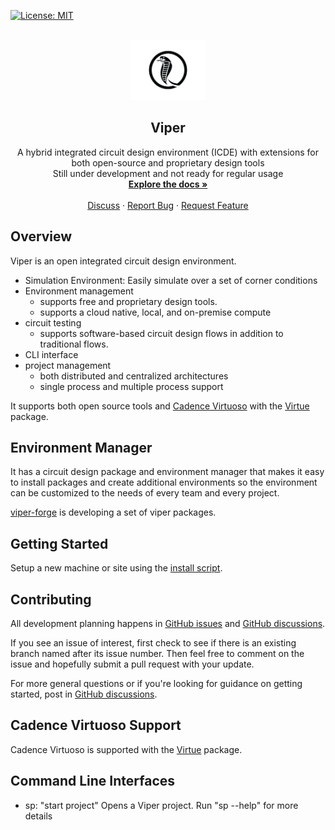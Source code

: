 [![License: MIT](https://img.shields.io/badge/License-MIT-yellow.svg)](https://opensource.org/licenses/MIT)

<!-- PROJECT LOGO -->
<br />
<div align="center">
  <a href="https://github.com/othneildrew/Best-README-Template">
    <img src="docs/logo/8-06.jpg" alt="Logo" width="120">
  </a>

  <h2 align="center">Viper</h2>

  <p align="center">
    A hybrid integrated circuit design environment (ICDE) with extensions for both open-source and proprietary design tools
    <br/>
    Still under development and not ready for regular usage
    <br />
    <a href="https://www.cascode-labs.org/viper/"><strong>Explore the docs »</strong></a>
    <br />
    <br />
    <a href="https://github.com/cascode-labs/viper/discussions">Discuss</a>
    ·
    <a href="https://github.com/othneildrew/Best-README-Template/issues">Report Bug</a>
    ·
    <a href="https://github.com/othneildrew/Best-README-Template/issues">Request Feature</a>
  </p>
</div>

## Overview

Viper is an open integrated circuit design environment.

- Simulation Environment:
  Easily simulate over a set of corner conditions
- Environment management 
  - supports free and proprietary design tools.
  - supports a cloud native, local, and on-premise compute
- circuit testing
  - supports software-based circuit design flows in addition to traditional flows.
- CLI interface
- project management 
  - both distributed and centralized architectures
  - single process and multiple process support

It supports both open source tools and
[Cadence Virtuoso](https://www.cadence.com/en_US/home/tools/custom-ic-analog-rf-design/circuit-design.html)
with the [Virtue](http://www.cascode-labs.org/virtue/) package.  

## Environment Manager

It has a circuit design package and environment manager that makes it easy
to install packages and create additional environments so the environment can
be customized to the needs of every team and every project.

[viper-forge](http://www.cascode-labs.org/viper-forge/) is developing a set of
viper packages.

## Getting Started

Setup a new machine or site using the
[install script](https://github.com/cascode-labs/viper/releases/latest/download/install-viper-linux-x86_64.sh).

## Contributing

All development planning happens in
[GitHub issues](https://github.com/cascode-labs/viper/issues) and
[GitHub discussions](https://github.com/cascode-labs/viper/discussions).

If you see an issue of interest, first check to see if there is an existing
branch named after its issue number.  Then feel free to comment on the issue
and hopefully submit a pull request with your update.

For more general questions or if you're looking for guidance on getting
started, post in
[GitHub discussions](https://github.com/cascode-labs/viper/discussions).

## Cadence Virtuoso Support

Cadence Virtuoso is supported with the [Virtue](http://www.cascode-labs.org/virtue/) package.

## Command Line Interfaces

- sp: "start project" Opens a Viper project.
      Run "sp --help" for more details
